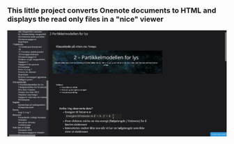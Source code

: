 ### This little project converts Onenote documents to HTML and displays the read only files in a "nice" viewer

![](./readme/sc.png)